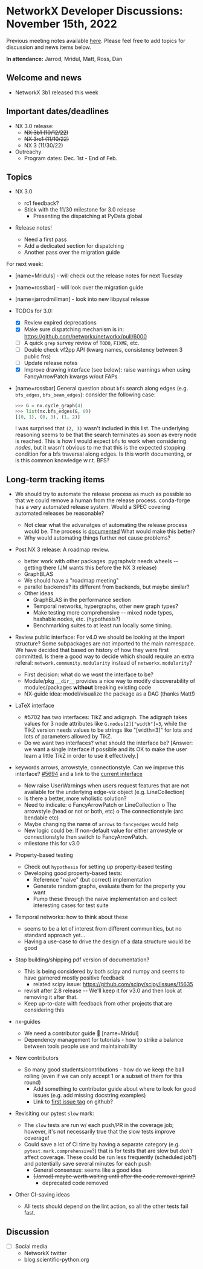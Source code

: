 # NetworkX Developer Discussions: November 15th, 2022

Previous meeting notes available [here](https://github.com/networkx/archive/tree/main/meetings). Please feel free to add topics for discussion and news items below.

**In attendance:** Jarrod, Mridul, Matt, Ross, Dan

## Welcome and news

- NetworkX 3b1 released this week

## Important dates/deadlines

- NX 3.0 release:
  * ~~NX 3b1 (10/12/22)~~
  * ~~NX 3rc1 (11/10/22)~~
  * NX 3 (11/30/22)
- Outreachy
  * Program dates: Dec. 1st - End of Feb.

## Topics

- NX 3.0
  * rc1 feedback?
  * Stick with the 11/30 milestone for 3.0 release
    - Presenting the dispatching at PyData global

- Release notes!
  * Need a first pass
  * Add a dedicated section for dispatching
  * Another pass over the migration guide

For next week:
- [name=Mriduls] - will check out the release notes for next Tuesday
- [name=rossbar] - will look over the migration guide
- [name=jarrodmillman] - look into new libpysal release

- TODOs for 3.0:
  - [x] Review expired deprecations
  - [x] Make sure dispatching mechanism is in: https://github.com/networkx/networkx/pull/6000
  - [ ] A quick `grep` survey review of `TODO`, `FIXME`, etc.
  - [ ] Double check vf2pp API (kwarg names, consistency between 3 public fns)
  - [ ] Update release notes
  - [x] Improve drawing interface (see below): raise warnings when using FancyArrowPatch kwargs w/out FAPs

- [name=rossbar] General question about `bfs` search along edges (e.g. `bfs_edges`, `bfs_beam_edges`): consider the following case:
  ```python
  >>> G = nx.cycle_graph(4)
  >>> list(nx.bfs_edges(G, 0))
  [(0, 1), (0, 3), (1, 2)]
  ```
  
  I was surprised that `(2, 3)` wasn't included in this list. The underlying reasoning seems to be that the search terminates as soon as every node is reached. This is how I would expect `bfs` to work when considering *nodes*, but it wasn't obvious to me that this is the expected stopping condition for a bfs traversal along edges. Is this worth documenting, or is this common knowledge w.r.t. BFS?

## Long-term tracking items

- We should try to automate the release process as much as possible so that we could remove a human from the release process. conda-forge has a very automated release system. Would a SPEC covering automated releases be reasonable?
    - Not clear what the advanatges of automating the release process would be. The process is [documented](https://github.com/networkx/networkx/blob/main/doc/developer/release.rst) What would make this better?
    - Why would automating things further not cause problems?

- Post NX 3 release: A roadmap review.
  - better work with other packages. pygraphviz needs wheels -- getting there (JM wants this before the NX 3 release)
  - GraphBLAS
  - We should have a "roadmap meeting" 
  - parallel backends? its different from backends, but maybe similar?
  - Other ideas
    - GraphBLAS in the performance section
    - Temporal networks, hypergraphs, other new graph types?
    - Make testing more comprehensive -- mixed node types, hashable nodes, etc. (hypothesis?)
    - Benchmarking suites to at least run locally some timing.
  
- Review public interface: For v4.0 we should be looking at the import structure?  Some subpackages are not imported to the main namespace. We have decided that based on history of how they were first committed. Is there a good way to decide which should require an extra referal: `network.community.modularity` instead of `networkx.modularity`?
  - First decision: what do we *want* the interface to be?
  - Module/pkg `__dir__` provides a nice way to modify discoverability of modules/packages **without** breaking existing code
  - NX-guide idea: model/visualize the package as a DAG (thanks Matt!)

- LaTeX interface
   - #5702 has two interfaces: TikZ and adigraph. The adigraph takes values for 3 node attributes like `G.nodes[2]["width"]=3`, while the TikZ version needs values to be strings like "[width=3]" for lots and lots of parameters allowed by TikZ.
   - Do we want two interfaces? what should the interface be? [Answer: we want a single interface if possible and its OK to make the user learn a little TikZ in order to use it effectively.]

- keywords arrows, arrowstyle, connectionstyle. Can we improve this interface? [#5694](https://github.com/networkx/networkx/pull/5694) and a link to the [current interface](https://github.com/networkx/networkx/blob/2c904d18dc79df3acd64495ef64c6ff4674992a0/networkx/drawing/nx_pylab.py#L537)
    - Now raise UserWarnings when users request features that are not available for the underlying edge-viz object (e.g. LineCollection)
    - Is there a better, more wholistic solution?
    - Need to indicate:
      o FancyArrowPatch or LineCollection
      o The arrowstyle (head or not or both, etc)
      o The connectionstyle (arc bendable etc)
    - Maybe changing the name of `arrows` to `fancyedges` would help
    - New logic could be:  If non-default value for either arrowstyle or connectionstyle then switch to FancyArrowPatch.
    - milestone this for v3.0

- Property-based testing
  * Check out `hypothesis` for setting up property-based testing
  * Developing good property-based tests:
    - Reference "naive" (but correct) implementation
    - Generate random graphs, evaluate them for the property you want
    - Pump these through the naive implementation and collect interesting cases for test suite

- Temporal networks: how to think about these
  * seems to be a lot of interest from different communities, but no standard approach yet...
  * Having a use-case to drive the design of a data structure would be good
  
- Stop building/shipping pdf version of documentation?
  * This is being considered by both scipy and numpy and seems to have garnered mostly positive feedback
    - related scipy issue: https://github.com/scipy/scipy/issues/15635
  * revisit after 2.8 release -- We'll keep it for v3.0 and then look at removing it after that.
  * Keep up-to-date with feedback from other projects that are considering this

- nx-guides
  * We need a contributor guide :book: [name=Mridul]
  * Dependency management for tutorials - how to strike a balance between tools people use and maintainability

- New contributors
  * So many good students/contributions - how do we keep the ball rolling (even if we can only accept 1 or a subset of them for this round)
    - Add something to contributor guide about where to look for good issues (e.g. add missing docstring examples)
    - Link to [first issue tag](https://github.com/networkx/networkx/labels/Good%20First%20Issue) on github?
    
- Revisiting our pytest `slow` mark:
  * The `slow` tests are run w/ each push/PR in the coverage job; however, it's not necessarily true that the slow tests improve coverage!
  * Could save a lot of CI time by having a separate category (e.g. `pytest.mark.comprehensive`?) that is for tests that are slow but *don't* affect coverage. These could be run less frequently (scheduled job?) and potentially save several minutes for each push
    - General consensus: seems like a good idea
    - ~~(Jarrod) maybe worth waiting until after the code removal sprint?~~
      - deprecated code removed

- Other CI-saving ideas
    - All tests should depend on the lint action, so all the other tests fail fast.

## Discussion

- [ ] Social media
    * NetworkX twitter
    * blog.scientific-python.org